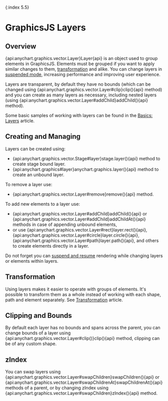 {:index 5.5}
# GraphicsJS Layers

## Overview 

{api:anychart.graphics.vector.Layer}Layer{api} is an object used to group elements in GraphicsJS. Elements must be grouped if you want to apply similar changes to them,  [transformation](Transformations) and alike. You can change layers in [suspended mode](Virtual_DOM), increasing performance and improving user experience.

Layers are transparent, by default they have no bounds (which can be changed using {api:anychart.graphics.vector.Layer#clip}clip(){api} method) and you can create as many layers as necessary, including nested layers (using {api:anychart.graphics.vector.Layer#addChild}addChild(){api} method).

Some basic samples of working with layers can be found in the [Basics: Layers](Basics#layers) article.

## Creating and Managing

Layers can be created using:

* {api:anychart.graphics.vector.Stage#layer}stage.layer(){api} method to create stage bound layer.
* {api:anychart.graphics#layer}anychart.graphics.layer(){api} method to create an unbound layer.

To remove a layer use:

* {api:anychart.graphics.vector.Layer#remove}remove(){api} method.

To add new elements to a layer use:

* {api:anychart.graphics.vector.Layer#addChild}addChild(){api} or {api:anychart.graphics.vector.Layer#addChild}addChildAt(){api} methods in case of appending unbound elements,
* or use {api:anychart.graphics.vector.Layer#rect}layer.rect(){api}, {api:anychart.graphics.vector.Layer#circle}layer.circle(){api}, {api:anychart.graphics.vector.Layer#path}layer.path(){api}, and others to create elements directly in a layer.

Do not forget you can [suspend and resume](Virtual_DOM) rendering while changing layers or elements within layers.

## Transformation

Using layers makes it easier to operate with groups of elements. It's possible to transform them as a whole instead of working with each shape, path and element separately. See [Transformation](Transformations) article.

## Clipping and Bounds

By default each layer has no bounds and spans across the parent, you can change bounds of a layer using {api:anychart.graphics.vector.Layer#clip()}clip(){api} method, clipping can be of any custom shape.

## zIndex

You can swap layers using {api:anychart.graphics.vector.Layer#swapChildren}swapChildren(){api} or {api:anychart.graphics.vector.Layer#swapChildrenAt}swapChildrenAt(){api} methods of a parent, or by changing zIndex using {api:anychart.graphics.vector.Layer#swapChildren}zIndex(){api} method.